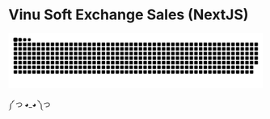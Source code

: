 # Vinu Soft Exchange Sales (NextJS)

![Snake animation](https://github.com/stardexa/git-snake/blob/main/github-snake.svg)

༼ つ ◕_◕ ༽つ 